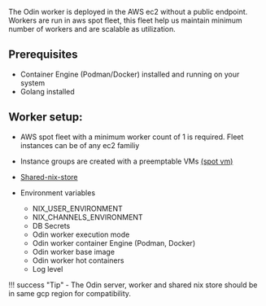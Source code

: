 The Odin worker is deployed in the AWS ec2 without a public endpoint. Workers are run in aws spot fleet, this fleet help us maintain minimum number of workers and are scalable as utilization.
## Prerequisites
- Container Engine (Podman/Docker) installed and running on your system
- Golang installed

## Worker setup: 
- AWS spot fleet with a minimum worker count of 1 is required.
  Fleet instances can be of any ec2 familiy

- Instance groups are created with a preemptable VMs [(spot vm)](../../../../blog/posts/spot_instances.md)
- [Shared-nix-store](./shared_nix_store.md)
- Environment variables
    * NIX_USER_ENVIRONMENT
    * NIX_CHANNELS_ENVIRONMENT
    * DB Secrets 
    * Odin worker execution mode
    * Odin worker container Engine (Podman, Docker)
    * Odin worker base image
    * Odin worker hot containers
    * Log level

!!! success "Tip"
    - The Odin server, worker and shared nix store should be in same gcp region for compatibility.
